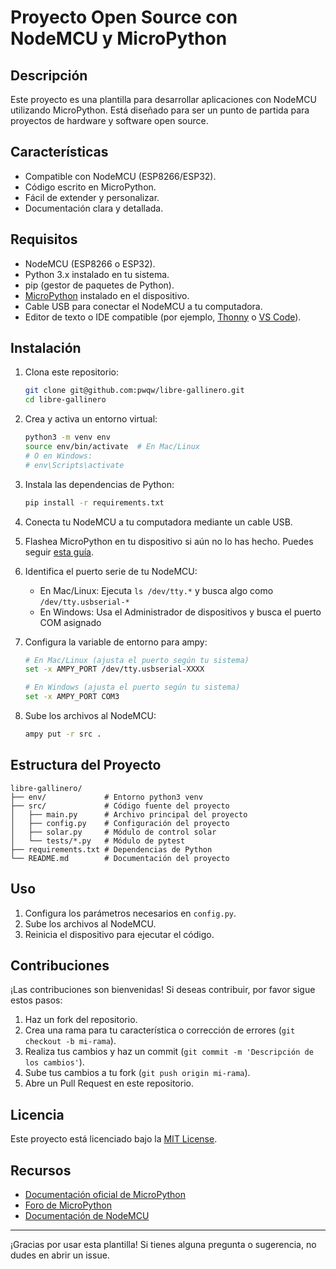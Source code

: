 # Proyecto Open Source con NodeMCU y MicroPython

## Descripción
Este proyecto es una plantilla para desarrollar aplicaciones con NodeMCU utilizando MicroPython. Está diseñado para ser un punto de partida para proyectos de hardware y software open source.

## Características
- Compatible con NodeMCU (ESP8266/ESP32).
- Código escrito en MicroPython.
- Fácil de extender y personalizar.
- Documentación clara y detallada.

## Requisitos
- NodeMCU (ESP8266 o ESP32).
- Python 3.x instalado en tu sistema.
- pip (gestor de paquetes de Python).
- [MicroPython](https://micropython.org/) instalado en el dispositivo.
- Cable USB para conectar el NodeMCU a tu computadora.
- Editor de texto o IDE compatible (por ejemplo, [Thonny](https://thonny.org/) o [VS Code](https://code.visualstudio.com/)).

## Instalación
1. Clona este repositorio:
   ```bash
   git clone git@github.com:pwqw/libre-gallinero.git
   cd libre-gallinero
   ```
2. Crea y activa un entorno virtual:
   ```bash
   python3 -m venv env
   source env/bin/activate  # En Mac/Linux
   # O en Windows:
   # env\Scripts\activate
   ```
3. Instala las dependencias de Python:
   ```bash
   pip install -r requirements.txt
   ```
4. Conecta tu NodeMCU a tu computadora mediante un cable USB.
5. Flashea MicroPython en tu dispositivo si aún no lo has hecho. Puedes seguir [esta guía](https://docs.micropython.org/en/latest/esp8266/tutorial/intro.html).
6. Identifica el puerto serie de tu NodeMCU:
   - En Mac/Linux: Ejecuta `ls /dev/tty.*` y busca algo como `/dev/tty.usbserial-*`
   - En Windows: Usa el Administrador de dispositivos y busca el puerto COM asignado

7. Configura la variable de entorno para ampy:
   ```bash
   # En Mac/Linux (ajusta el puerto según tu sistema)
   set -x AMPY_PORT /dev/tty.usbserial-XXXX

   # En Windows (ajusta el puerto según tu sistema)
   set -x AMPY_PORT COM3
   ```

8. Sube los archivos al NodeMCU:
   ```bash
   ampy put -r src .
   ```

## Estructura del Proyecto
```
libre-gallinero/
├── env/             # Entorno python3 venv
├── src/             # Código fuente del proyecto
│   ├── main.py      # Archivo principal del proyecto
│   ├── config.py    # Configuración del proyecto
│   ├── solar.py     # Módulo de control solar
│   └── tests/*.py   # Módulo de pytest
├── requirements.txt # Dependencias de Python
└── README.md        # Documentación del proyecto
```

## Uso
1. Configura los parámetros necesarios en `config.py`.
2. Sube los archivos al NodeMCU.
3. Reinicia el dispositivo para ejecutar el código.

## Contribuciones
¡Las contribuciones son bienvenidas! Si deseas contribuir, por favor sigue estos pasos:
1. Haz un fork del repositorio.
2. Crea una rama para tu característica o corrección de errores (`git checkout -b mi-rama`).
3. Realiza tus cambios y haz un commit (`git commit -m 'Descripción de los cambios'`).
4. Sube tus cambios a tu fork (`git push origin mi-rama`).
5. Abre un Pull Request en este repositorio.

## Licencia
Este proyecto está licenciado bajo la [MIT License](LICENSE).

## Recursos
- [Documentación oficial de MicroPython](https://docs.micropython.org/)
- [Foro de MicroPython](https://forum.micropython.org/)
- [Documentación de NodeMCU](https://nodemcu.readthedocs.io/)

---

¡Gracias por usar esta plantilla! Si tienes alguna pregunta o sugerencia, no dudes en abrir un issue.
